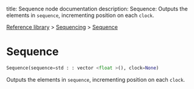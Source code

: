 title: Sequence node documentation
description: Sequence: Outputs the elements in `sequence`, incrementing position on each `clock`.

[Reference library](../../index.md) > [Sequencing](../index.md) > [Sequence](index.md)

# Sequence

```python
Sequence(sequence=std : : vector <float >(), clock=None)
```

Outputs the elements in `sequence`, incrementing position on each `clock`.

